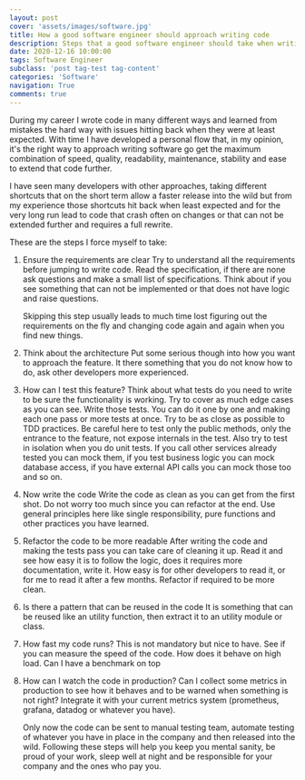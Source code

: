 ```yaml
---
layout: post
cover: 'assets/images/software.jpg'
title: How a good software engineer should approach writing code
description: Steps that a good software engineer should take when writing code.
date: 2020-12-16 10:00:00
tags: Software Engineer
subclass: 'post tag-test tag-content'
categories: 'Software'
navigation: True
comments: true
---
```


During my career I wrote code in many different ways and learned from mistakes the hard way with issues hitting back when they were at least expected. With time I have developed a personal flow that, in my opinion, it's the right way to approach writing software go get the maximum combination of speed, quality, readability, maintenance, stability and ease to extend that code further.

I have seen many developers with other approaches, taking different shortcuts that on the short term allow a faster release into the wild but from my experience those shortcuts hit back when least expected and for the very long run lead to code that crash often on changes or that can not be extended further and requires a full rewrite.

These are the steps I force myself to take:

1. Ensure the requirements are clear
    Try to understand all the requirements before jumping to write code. Read the specification, if there are none ask questions and make a small list of specifications. Think about if you see something that can not be implemented or that does not have logic and raise questions.

    Skipping this step usually leads to much time lost figuring out the requirements on the fly and changing code again and again when you find new things.

2. Think about the architecture
    Put some serious though into how you want to approach the feature. It there something that you do not know how to do, ask other developers more experienced.

3. How can I test this feature?
    Think about what tests do you need to write to be sure the functionality is working. Try to cover as much edge cases as you can see. Write those tests. You can do it one by one and making each one pass or more tests at once. Try to be as close as possible to TDD practices. Be careful here to test only the public methods, only the entrance to the feature, not expose internals in the test. Also try to test in isolation when you do unit tests. If you call other services already tested you can mock them, if you test business logic you can mock database access, if you have external API calls you can mock those too and so on.

4. Now write the code
    Write the code as clean as you can get from the first shot. Do not worry too much since you can refactor at the end. Use general principles here like single responsibility, pure functions and other practices you have learned.

5. Refactor the code to be more readable
    After writing the code and making the tests pass you can take care of cleaning it up. Read it and see how easy it is to follow the logic, does it requires more documentation, write it. How easy is for other developers to read it, or for me to read it after a few months. Refactor if required to be more clean.

6. Is there a pattern that can be reused in the code
   It is something that can be reused like an utility function, then extract it to an utility module or class.

7. How fast my code runs?
    This is not mandatory but nice to have. See if you can measure the speed of the code. How does it behave on high load. Can I have a benchmark on top

8.  How can I watch the code in production?
    Can I collect some metrics in production to see how it behaves and to be warned when something is not right? Integrate it with your current metrics system (prometheus, grafana, datadog or whatever you have).



    Only now the code can be sent to manual testing team, automate testing of whatever you have in place in the company and then released into the wild.
    Following these steps will help you keep you mental sanity, be proud of your work, sleep well at night and be responsible for your company and the ones who pay you.